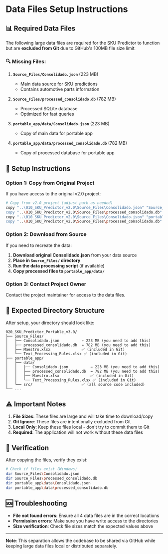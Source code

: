 # Data Files Setup Instructions

## 📊 Required Data Files

The following large data files are required for the SKU Predictor to function but are **excluded from Git** due to GitHub's 100MB file size limit:

### 🔍 Missing Files:

1. **`Source_Files/Consolidado.json`** (223 MB)
   - Main data source for SKU predictions
   - Contains automotive parts information

2. **`Source_Files/processed_consolidado.db`** (782 MB)
   - Processed SQLite database
   - Optimized for fast queries

3. **`portable_app/data/Consolidado.json`** (223 MB)
   - Copy of main data for portable app

4. **`portable_app/data/processed_consolidado.db`** (782 MB)
   - Copy of processed database for portable app

## 🚀 Setup Instructions

### Option 1: Copy from Original Project
If you have access to the original v2.0 project:

```bash
# Copy from v2.0 project (adjust path as needed)
copy "..\010_SKU_Predictor_v2.0\Source_Files\Consolidado.json" "Source_Files\"
copy "..\010_SKU_Predictor_v2.0\Source_Files\processed_consolidado.db" "Source_Files\"
copy "..\010_SKU_Predictor_v2.0\Source_Files\Consolidado.json" "portable_app\data\"
copy "..\010_SKU_Predictor_v2.0\Source_Files\processed_consolidado.db" "portable_app\data\"
```

### Option 2: Download from Source
If you need to recreate the data:

1. **Download original Consolidado.json** from your data source
2. **Place in `Source_Files/` directory**
3. **Run the data processing script** (if available)
4. **Copy processed files to `portable_app/data/`**

### Option 3: Contact Project Owner
Contact the project maintainer for access to the data files.

## 📁 Expected Directory Structure

After setup, your directory should look like:

```
020_SKU_Predictor_Portable_v3.0/
├── Source_Files/
│   ├── Consolidado.json          ← 223 MB (you need to add this)
│   ├── processed_consolidado.db  ← 782 MB (you need to add this)
│   ├── Maestro.xlsx              ✅ (included in Git)
│   └── Text_Processing_Rules.xlsx ✅ (included in Git)
├── portable_app/
│   ├── data/
│   │   ├── Consolidado.json          ← 223 MB (you need to add this)
│   │   ├── processed_consolidado.db  ← 782 MB (you need to add this)
│   │   ├── Maestro.xlsx              ✅ (included in Git)
│   │   └── Text_Processing_Rules.xlsx ✅ (included in Git)
│   └── src/                      ✅ (all source code included)
└── ...
```

## ⚠️ Important Notes

1. **File Sizes**: These files are large and will take time to download/copy
2. **Git Ignore**: These files are intentionally excluded from Git
3. **Local Only**: Keep these files local - don't try to commit them to Git
4. **Required**: The application will not work without these data files

## 🔧 Verification

After copying the files, verify they exist:

```bash
# Check if files exist (Windows)
dir Source_Files\Consolidado.json
dir Source_Files\processed_consolidado.db
dir portable_app\data\Consolidado.json
dir portable_app\data\processed_consolidado.db
```

## 🆘 Troubleshooting

- **File not found errors**: Ensure all 4 data files are in the correct locations
- **Permission errors**: Make sure you have write access to the directories
- **Size verification**: Check file sizes match the expected values above

---

**Note**: This separation allows the codebase to be shared via GitHub while keeping large data files local or distributed separately.
